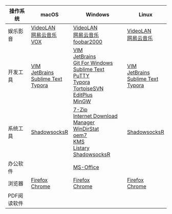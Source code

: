 | 操作系统     | macOS                                                        | Windows                                                      | Linux                                                        |
| ------------ | ------------------------------------------------------------ | ------------------------------------------------------------ | ------------------------------------------------------------ |
| 娱乐影音     | [VideoLAN](vlc)<br/>[网易云音乐](netease-music)<br/>[VOX](vox) | [VideoLAN](vlc)<br/>[网易云音乐](netease-music)<br/>[foobar2000](foobar2000) | [VideoLAN](vlc)<br/>[网易云音乐](netease-music)   |
| 开发工具     | [VIM](vim)<br/>[JetBrains](jetbrains)<br/>[Sublime Text](sublime-text)<br/>[Typora](typora) | [VIM](vim)<br/>[JetBrains](jetbrains)<br/>[Git For Windows](git-for-windows)<br/>[Sublime Text](sublime-text)<br/>[PuTTY](putty)<br/>[Typora](typora)<br/>[TortoiseSVN](tortoisesvn)<br/>[EditPlus](editplus)<br/>[MinGW](mingw) | [VIM](vim)<br/>[JetBrains](jetbrains)<br/>[Sublime Text](sublime-text)<br/>[Typora](typora) |
| 系统工具     | [ShadowsocksR](shadowsocksr)                                 | [7-Zip](7-zip)<br/>[Internet Download Manager](idm)<br/>[WinDirStat](windirstat)<br/>[oem7](oem7)<br/>[KMS](kms)<br/>[Listary](listary)<br/>[ShadowsocksR](shadowsocksr) | [ShadowsocksR](shadowsocksr)                                 |
| 办公软件     |                                                              | [MS-Office](ms-office)                                       |                                                               |
| 浏览器       | [Firefox](firefox)<br/>[Chrome](chrome)                      | [Firefox](firefox)<br/>[Chrome](chrome)                      | [Firefox](firefox)<br/>[Chrome](chrome)                       |
| PDF阅读软件  |                                                              |                                                              |                                                               |
